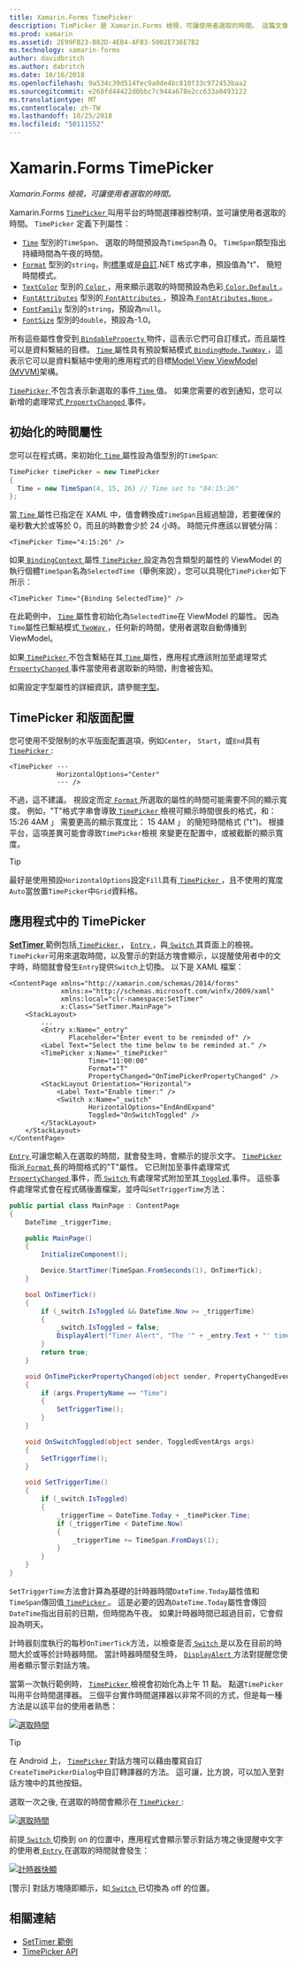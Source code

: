 ```yaml
---
title: Xamarin.Forms TimePicker
description: TimPicker 是 Xamarin.Forms 檢視，可讓使用者選取的時間。 這篇文章說明如何使用 Xamarin.Forms 應用程式中的 TimePicker。
ms.prod: xamarin
ms.assetid: 2E99FB23-B82D-4EB4-AFB3-5002E736E7B2
ms.technology: xamarin-forms
author: davidbritch
ms.author: dabritch
ms.date: 10/16/2018
ms.openlocfilehash: 9a534c39d514fec9a0de4bc810f33c972453baa2
ms.sourcegitcommit: e268fd44422d0bbc7c944a678e2cc633a0493122
ms.translationtype: MT
ms.contentlocale: zh-TW
ms.lasthandoff: 10/25/2018
ms.locfileid: "50111552"
---
```

# <a name="xamarinforms-timepicker"></a>Xamarin.Forms TimePicker

_Xamarin.Forms 檢視，可讓使用者選取的時間。_

Xamarin.Forms [ `TimePicker` ](xref:Xamarin.Forms.TimePicker)叫用平台的時間選擇器控制項，並可讓使用者選取的時間。 `TimePicker` 定義下列屬性：

- [`Time`](xref:Xamarin.Forms.TimePicker.Time) 型別的`TimeSpan`、 選取的時間預設為`TimeSpan`為 0。 `TimeSpan`類型指出持續時間為午夜的時間。
- [`Format`](xref:Xamarin.Forms.TimePicker.Format) 型別的`string`，則[標準](/dotnet/standard/base-types/standard-date-and-time-format-strings/)或是[自訂](/dotnet/standard/base-types/custom-date-and-time-format-strings/).NET 格式字串，預設值為"t"、 簡短時間模式。
- [`TextColor`](xref:Xamarin.Forms.TimePicker.TextColor) 型別的[ `Color` ](xref:Xamarin.Forms.Color)，用來顯示選取的時間預設為色彩[ `Color.Default` ](xref:Xamarin.Forms.Color.Default)。
- [`FontAttributes`](xref:Xamarin.Forms.TimePicker.FontAttributes) 型別的[ `FontAttributes` ](xref:Xamarin.Forms.FontAttributes)，預設為[ `FontAtributes.None` ](xref:Xamarin.Forms.FontAttributes.None)。
- [`FontFamily`](xref:Xamarin.Forms.TimePicker.FontFamily) 型別的`string`，預設為`null`。
- [`FontSize`](xref:Xamarin.Forms.TimePicker.FontSize) 型別的`double`，預設為-1.0。

所有這些屬性會受到[ `BindableProperty` ](xref:Xamarin.Forms.BindableProperty)物件，這表示它們可自訂樣式，而且屬性可以是資料繫結的目標。 [ `Time` ](xref:Xamarin.Forms.TimePicker.Time)屬性具有預設繫結模式[ `BindingMode.TwoWay` ](xref:Xamarin.Forms.BindingMode.TwoWay)，這表示它可以是資料繫結中使用的應用程式的目標[Model View ViewModel (MVVM)](~/xamarin-forms/enterprise-application-patterns/mvvm.md)架構。

[ `TimePicker` ](xref:Xamarin.Forms.TimePicker)不包含表示新選取的事件[ `Time` ](xref:Xamarin.Forms.TimePicker.Time)值。 如果您需要的收到通知，您可以新增的處理常式[ `PropertyChanged` ](xref:Xamarin.Forms.BindableObject.PropertyChanged)事件。

## <a name="initializing-the-time-property"></a>初始化的時間屬性

您可以在程式碼，來初始化[ `Time` ](xref:Xamarin.Forms.TimePicker.Time)屬性設為值型別的`TimeSpan`:

```csharp
TimePicker timePicker = new TimePicker
{
  Time = new TimeSpan(4, 15, 26) // Time set to "04:15:26"
};
```

當[ `Time` ](xref:Xamarin.Forms.TimePicker.Time)屬性已指定在 XAML 中，值會轉換成`TimeSpan`且經過驗證，若要確保的毫秒數大於或等於 0，而且的時數會少於 24 小時。 時間元件應該以冒號分隔：

```xaml
<TimePicker Time="4:15:26" />
```

如果[ `BindingContext` ](xref:Xamarin.Forms.BindableObject.BindingContext)屬性[ `TimePicker` ](xref:Xamarin.Forms.TimePicker)設定為包含類型的屬性的 ViewModel 的執行個體`TimeSpan`名為`SelectedTime`（舉例來說），您可以具現化`TimePicker`如下所示：

```xaml
<TimePicker Time="{Binding SelectedTime}" />
```

在此範例中， [ `Time` ](xref:Xamarin.Forms.TimePicker.Time)屬性會初始化為`SelectedTime`在 ViewModel 的屬性。 因為`Time`屬性已繫結模式[ `TwoWay` ](xref:Xamarin.Forms.BindingMode.TwoWay)，任何新的時間，使用者選取自動傳播到 ViewModel。

如果[ `TimePicker` ](xref:Xamarin.Forms.TimePicker)不包含繫結在其[ `Time` ](xref:Xamarin.Forms.TimePicker.Time)屬性，應用程式應該附加至處理常式[ `PropertyChanged` ](xref:Xamarin.Forms.BindableObject.PropertyChanged)事件當使用者選取新的時間，則會被告知。

如需設定字型屬性的詳細資訊，請參閱[字型](~/xamarin-forms/user-interface/text/fonts.md)。

## <a name="timepicker-and-layout"></a>TimePicker 和版面配置

您可使用不受限制的水平版面配置選項，例如`Center`， `Start`，或`End`具有[ `TimePicker` ](xref:Xamarin.Forms.TimePicker):

```xaml
<TimePicker ···
            HorizontalOptions="Center"
            ··· />
```

不過，這不建議。 視設定而定[ `Format` ](xref:Xamarin.Forms.TimePicker.Format)所選取的屬性的時間可能需要不同的顯示寬度。 例如，"T"格式字串會導致[ `TimePicker` ](xref:Xamarin.Forms.TimePicker)檢視可顯示時間很長的格式，和： 15:26 4AM 」 需要更高的顯示寬度比： 15 4AM 」 的簡短時間格式 ("t")。 根據平台，這項差異可能會導致`TimePicker`檢視 來變更在配置中，或被截斷的顯示寬度。

> [!TIP]
> 最好是使用預設`HorizontalOptions`設定`Fill`具有[ `TimePicker` ](xref:Xamarin.Forms.TimePicker)，且不使用的寬度`Auto`當放置`TimePicker`中`Grid`資料格。

## <a name="timepicker-in-an-application"></a>應用程式中的 TimePicker

[ **SetTimer** ](https://developer.xamarin.com/samples/xamarin-forms/UserInterface/TimePicker/)範例包括[ `TimePicker` ](xref:Xamarin.Forms.TimePicker)， [ `Entry` ](xref:Xamarin.Forms.Entry)，與[ `Switch` ](xref:Xamarin.Forms.Switch)其頁面上的檢視。 `TimePicker`可用來選取時間，以及警示的對話方塊會顯示，以提醒使用者中的文字時，時間就會發生`Entry`提供`Switch`上切換。 以下是 XAML 檔案：

```xaml
<ContentPage xmlns="http://xamarin.com/schemas/2014/forms"
             xmlns:x="http://schemas.microsoft.com/winfx/2009/xaml"
             xmlns:local="clr-namespace:SetTimer"
             x:Class="SetTimer.MainPage">
    <StackLayout>
        ...
        <Entry x:Name="_entry"
               Placeholder="Enter event to be reminded of" />
        <Label Text="Select the time below to be reminded at." />
        <TimePicker x:Name="_timePicker"
                    Time="11:00:00"
                    Format="T"
                    PropertyChanged="OnTimePickerPropertyChanged" />
        <StackLayout Orientation="Horizontal">
            <Label Text="Enable timer:" />
            <Switch x:Name="_switch"
                    HorizontalOptions="EndAndExpand"
                    Toggled="OnSwitchToggled" />
        </StackLayout>
    </StackLayout>
</ContentPage>
```

[ `Entry` ](xref:Xamarin.Forms.Entry)可讓您輸入在選取的時間，就會發生時，會顯示的提示文字。 [ `TimePicker` ](xref:Xamarin.Forms.TimePicker)指派[ `Format` ](xref:Xamarin.Forms.TimePicker.Format)長的時間格式的"T"屬性。 它已附加至事件處理常式[ `PropertyChanged` ](xref:Xamarin.Forms.BindableObject.PropertyChanged)事件，而[ `Switch` ](xref:Xamarin.Forms.Switch)有處理常式附加至其[ `Toggled` ](xref:Xamarin.Forms.Switch.Toggled)事件。 這些事件處理常式會在程式碼後置檔案，並呼叫`SetTriggerTime`方法：

```csharp
public partial class MainPage : ContentPage
{
    DateTime _triggerTime;

    public MainPage()
    {
        InitializeComponent();

        Device.StartTimer(TimeSpan.FromSeconds(1), OnTimerTick);
    }

    bool OnTimerTick()
    {
        if (_switch.IsToggled && DateTime.Now >= _triggerTime)
        {
            _switch.IsToggled = false;
            DisplayAlert("Timer Alert", "The '" + _entry.Text + "' timer has elapsed", "OK");
        }
        return true;
    }

    void OnTimePickerPropertyChanged(object sender, PropertyChangedEventArgs args)
    {
        if (args.PropertyName == "Time")
        {
            SetTriggerTime();
        }
    }

    void OnSwitchToggled(object sender, ToggledEventArgs args)
    {
        SetTriggerTime();
    }

    void SetTriggerTime()
    {
        if (_switch.IsToggled)
        {
            _triggerTime = DateTime.Today + _timePicker.Time;
            if (_triggerTime < DateTime.Now)
            {
                _triggerTime += TimeSpan.FromDays(1);
            }
        }
    }
}
```

`SetTriggerTime`方法會計算為基礎的計時器時間`DateTime.Today`屬性值和`TimeSpan`傳回值[ `TimePicker` ](xref:Xamarin.Forms.TimePicker)。 這是必要的因為`DateTime.Today`屬性會傳回`DateTime`指出目前的日期，但時間為午夜。 如果計時器時間已超過目前，它會假設為明天。

計時器刻度執行的每秒`OnTimerTick`方法，以檢查是否[ `Switch` ](xref:Xamarin.Forms.Switch)是以及在目前的時間大於或等於計時器時間。 當計時器時間發生時， [ `DisplayAlert` ](xref:Xamarin.Forms.Page.DisplayAlert*)方法對提醒您使用者顯示警示對話方塊。

當第一次執行範例時， [ `TimePicker` ](xref:Xamarin.Forms.TimePicker)檢視會初始化為上午 11 點。 點選`TimePicker`叫用平台時間選擇器。 三個平台實作時間選擇器以非常不同的方式，但是每一種方法是以該平台的使用者熟悉：

[![選取時間](timepicker-images/timepicker-open.png "選取時間")](timepicker-images/timepicker-open-large.png#lightbox "選取時間")

> [!TIP]
> 在 Android 上， [ `TimePicker` ](xref:Xamarin.Forms.TimePicker)對話方塊可以藉由覆寫自訂`CreateTimePickerDialog`中自訂轉譯器的方法。 這可讓，比方說，可以加入至對話方塊中的其他按鈕。

選取一次之後, 在選取的時間會顯示在[ `TimePicker` ](xref:Xamarin.Forms.TimePicker):

[![選取時間](timepicker-images/timepicker-selected.png "時間")](timepicker-images/timepicker-selected-large.png#lightbox "選取時間")

前提[ `Switch` ](xref:Xamarin.Forms.Switch)切換到 on 的位置中，應用程式會顯示警示對話方塊之後提醒中文字的使用者[ `Entry` ](xref:Xamarin.Forms.Entry)在選取的時間就會發生：

[![計時器快顯](timepicker-images/timer-test.png "計時器快顯")](timepicker-images/timer-test-large.png#lightbox "計時器快顯視窗")

[警示] 對話方塊隨即顯示，如[ `Switch` ](xref:Xamarin.Forms.Switch)已切換為 off 的位置。

## <a name="related-links"></a>相關連結

- [SetTimer 範例](https://developer.xamarin.com/samples/xamarin-forms/UserInterface/TimePicker/)
- [TimePicker API](xref:Xamarin.Forms.TimePicker)
